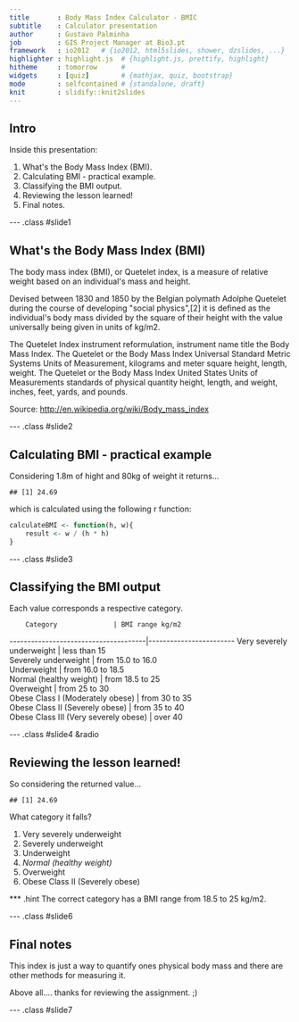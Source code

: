 ```yaml
---
title       : Body Mass Index Calculator - BMIC
subtitle    : Calculator presentation
author      : Gustavo Palminha
job         : GIS Project Manager at Bio3.pt
framework   : io2012   # {io2012, html5slides, shower, dzslides, ...}
highlighter : highlight.js  # {highlight.js, prettify, highlight}
hitheme     : tomorrow      # 
widgets     : [quiz]        # {mathjax, quiz, bootstrap}
mode        : selfcontained # {standalone, draft}
knit        : slidify::knit2slides
---
```


## Intro

Inside this presentation:

1. What's the Body Mass Index (BMI).
2. Calculating BMI - practical example.
3. Classifying the BMI output.
4. Reviewing the lesson learned! 
5. Final notes.

--- .class #slide1 

##  What's the Body Mass Index (BMI)

The body mass index (BMI), or Quetelet index, is a measure of relative weight based on an individual's mass and height.

Devised between 1830 and 1850 by the Belgian polymath Adolphe Quetelet during the course of developing "social physics",[2] it is defined as the individual's body mass divided by the square of their height with the value universally being given in units of kg/m2.

The Quetelet Index instrument reformulation, instrument name title the Body Mass Index. The Quetelet or the Body Mass Index Universal Standard Metric Systems Units of Measurement, kilograms and meter square height, length, weight. The Quetelet or the Body Mass Index United States Units of Measurements standards of physical quantity height, length, and weight, inches, feet, yards, and pounds.

Source: http://en.wikipedia.org/wiki/Body_mass_index

--- .class #slide2 

## Calculating BMI - practical example

Considering 1.8m of hight and 80kg of weight it returns... 

```
## [1] 24.69
```

which is calculated using the following r function:

```r
calculateBMI <- function(h, w){
	result <- w / (h * h)
}
```

--- .class #slide3 

## Classifying the BMI output

Each value corresponds a respective category.

		Category 			  |	BMI range kg/m2 	   
--------------------------------------|------------------------
Very severely underweight		  | 	less than 15	   
Severely underweight			  | 	from 15.0 to 16.0    
Underweight 				  |	from 16.0 to 18.5    
Normal (healthy weight) 		  |	from 18.5 to 25	   
Overweight					  | 	from 25 to 30 	   
Obese Class I (Moderately obese)	  | 	from 30 to 35 	   
Obese Class II (Severely obese) 	  |	from 35 to 40 	   
Obese Class III (Very severely obese) |	over 40 	    	   


--- .class #slide4 &radio

## Reviewing the lesson learned! 

So considering the returned value...

```
## [1] 24.69
```

What category it falls?

1. Very severely underweight
2. Severely underweight
3. Underweight 
4. _Normal (healthy weight)_
6. Overweight
7. Obese Class II (Severely obese)

*** .hint 
The correct category has a BMI range from 18.5 to 25 kg/m2.


--- .class #slide6

## Final notes

This index is just a way to quantify ones physical body mass and there are other methods for measuring it.

Above all.... thanks for reviewing the assignment. ;)

--- .class #slide7 

